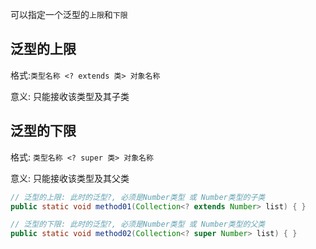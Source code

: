 可以指定一个泛型的`上限`和`下限`



## 泛型的上限

格式:`类型名称 <? extends 类> 对象名称`

意义: 只能接收该类型及其子类

## 泛型的下限

格式: `类型名称 <? super 类> 对象名称`

意义: 只能接收该类型及其父类



```java
// 泛型的上限: 此时的泛型?, 必须是Number类型 或 Number类型的子类
public static void method01(Collection<? extends Number> list) { }

// 泛型的下限: 此时的泛型?, 必须是Number类型 或 Number类型的父类
public static void method02(Collection<? super Number> list) { }

```



































